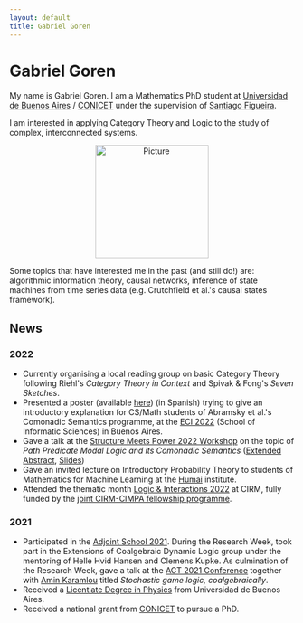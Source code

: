 ```yaml
---
layout: default
title: Gabriel Goren
---
```


# Gabriel Goren

My name is Gabriel Goren. I am a Mathematics PhD student at [Universidad de Buenos Aires](https://www.uba.ar/) / [CONICET](www.conicet.gob.ar) under the supervision of [Santiago Figueira](https://glyc.dc.uba.ar/santiago/).

I am interested in applying Category Theory and Logic to the study of complex, interconnected systems.

<!-- Picture of mine -->
<p style="text-align:center;">
<img src="assets/headshot.jpg" alt="Picture" width="200"/>
</p>

Some topics that have interested me in the past (and still do!) are: algorithmic information theory, causal networks, inference of state machines from time series data (e.g. Crutchfield et al.'s causal states framework).

<!-- ## Upcoming -->

## News

### 2022

- Currently organising a local reading group on basic Category Theory following Riehl's *Category Theory in Context* and Spivak & Fong's *Seven Sketches*.
- Presented a poster (available [here](/assets/poster-eci2022.pdf)) (in Spanish) trying to give an introductory explanation for CS/Math students of Abramsky et al.'s Comonadic Semantics programme, at the [ECI 2022](https://eci.dc.uba.ar/what-is-eci/) (School of Informatic Sciences) in Buenos Aires.
- Gave a talk at the [Structure Meets Power 2022 Workshop](https://www.cst.cam.ac.uk/conference/structure-meets-power-2022) on the topic of *Path Predicate Modal Logic and its Comonadic Semantics* ([Extended Abstract](https://www.cst.cam.ac.uk/files/book-of-abstracts.pdf#page=12), [Slides](https://www.cst.cam.ac.uk/files/smp2022-1745-goren.pdf))
- Gave an invited lecture on Introductory Probability Theory to students of Mathematics for Machine Learning at the [Humai](https://ihum.ai/) institute.
- Attended the thematic month [Logic & Interactions 2022](https://conferences.cirm-math.fr/2507.html) at CIRM, fully funded by the [joint CIRM-CIMPA fellowship programme](https://www.cimpa.info/en).

### 2021

- Participated in the [Adjoint School 2021](https://adjointschool.com/2021.html). During the Research Week, took part in the Extensions of Coalgebraic Dynamic Logic group under the mentoring of Helle Hvid Hansen and Clemens Kupke. As culmination of the Research Week, gave a talk at the [ACT 2021 Conference](https://www.cl.cam.ac.uk/events/act2021/) together with [Amin Karamlou](https://aminkaramlou.github.io/) titled *Stochastic game logic, coalgebraically*.
- Received a [Licentiate Degree in Physics](https://www.df.uba.ar/es/futuros-estudiantes/guia-para-el-estudiante) from Universidad de Buenos Aires.
- Received a national grant from [CONICET](www.conicet.gob.ar) to pursue a PhD.
